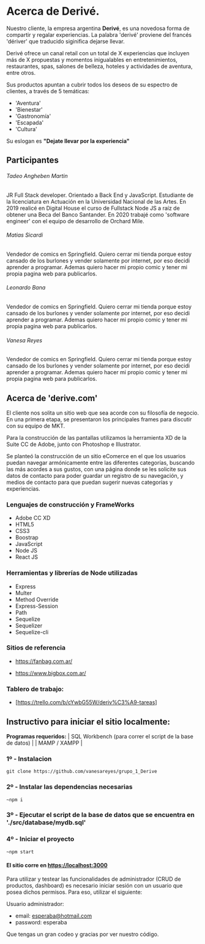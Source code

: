 # Acerca de Derivé.

Nuestro cliente, la empresa argentina **Derivé**, es una novedosa forma de compartir y regalar experiencias. 
La palabra 'derivé' proviene del francés 'dériver' que traducido siginifica dejarse llevar.

Derivé ofrece un canal retail con un total de X experiencias que incluyen más de X propuestas y momentos inigualables en entretenimientos, restaurantes, spas, salones de belleza, hoteles y actividades de aventura, entre otros.

Sus productos apuntan a cubrir todos los deseos de su espectro de clientes, a través de 5 temáticas:

- 'Aventura'
- 'Bienestar'
- 'Gastronomía'
- 'Escapada'
- 'Cultura'

Su eslogan es **"Dejate llevar por la experiencia"**

## Participantes

###### Tadeo Angheben Martin
JR Full Stack developer. Orientado a Back End y JavaScript. Estudiante de la licenciatura en Actuación en la Universidad Nacional de las Artes.
En 2019 realicé en Digital House el curso de Fullstack Node JS a raíz de obtener una Beca del Banco Santander. En 2020 trabajé como 'software engineer' con el equipo de desarrollo de Orchard Mile.

###### Matias Sicardi
Vendedor de comics en Springfield. Quiero cerrar mi tienda porque estoy cansado de los burlones y vender solamente por internet, por eso decidi aprender a programar. Ademas quiero hacer mi propio comic y tener mi propia pagina web para publicarlos.

###### Leonardo Bana
Vendedor de comics en Springfield. Quiero cerrar mi tienda porque estoy cansado de los burlones y vender solamente por internet, por eso decidi aprender a programar. Ademas quiero hacer mi propio comic y tener mi propia pagina web para publicarlos.

###### Vanesa Reyes
Vendedor de comics en Springfield. Quiero cerrar mi tienda porque estoy cansado de los burlones y vender solamente por internet, por eso decidi aprender a programar. Ademas quiero hacer mi propio comic y tener mi propia pagina web para publicarlos.

## Acerca de 'derive.com'

El cliente nos solita un sitio web que sea acorde con su filosofía de negocio. En una primera etapa, se presentaron los principales frames para discutir con su equipo de MKT.

Para la construcción de las pantallas utilizamos la herramienta XD de la Suite CC de Adobe, junto con Photoshop e Illustrator.

Se planteó la construcción de un sitio eComerce en el que los usuarios puedan navegar armónicamente entre las diferentes categorías, buscando las más acordes a sus gustos, con una página donde se les solicite sus datos de contacto para poder guardar un registro de su navegación, y medios de contacto para que puedan sugerir nuevas categorías y experiencias.

### Lenguajes de construcción y FrameWorks

- Adobe CC XD
- HTML5
- CSS3
- Boostrap
- JavaScript
- Node JS
- React JS

### Herramientas y librerías de Node utilizadas

- Express
- Multer
- Method Override
- Express-Session
- Path
- Sequelize
- Sequelizer
- Sequelize-cli

### Sitios de referencia

- https://fanbag.com.ar/

- https://www.bigbox.com.ar/

### Tablero de trabajo: 
- [https://trello.com/b/cYwbG55W/deriv%C3%A9-tareas]

## Instructivo para iniciar el sitio localmente:

**Programas requeridos:**
| SQL Workbench (para correr el script de la base de datos) |
| MAMP / XAMPP                                              |


### 1º - Instalacion

```git clone https://github.com/vanesareyes/grupo_1_Derive```

### 2º - Instalar las dependencias necesarias

```~npm i```

### 3º - Ejecutar el script de la base de datos que se encuentra en './src/database/mydb.sql'
 
### 4º - Iniciar el proyecto

```~npm start```

#### El sitio corre en [https://localhost:3000](https://localhost:3000)

Para utilizar y testear las funcionalidades de administrador (CRUD de productos, dashboard) es necesario iniciar sesión con un usuario que posea dichos permisos. Para eso, utilizar el siguiente:

Usuario administrador: 
 - email: esperaba@hotmail.com
 - password: esperaba

Que tengas un gran codeo y gracias por ver nuestro código.


